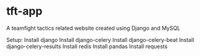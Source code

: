 # tft-app
 A teamfight tactics related website created using Django and MySQL

 Setup:
    Install django
    Install django-celery
    Install django-celery-beat
    Install django-celery-results
    Install redis
    Install pandas
    Install requests